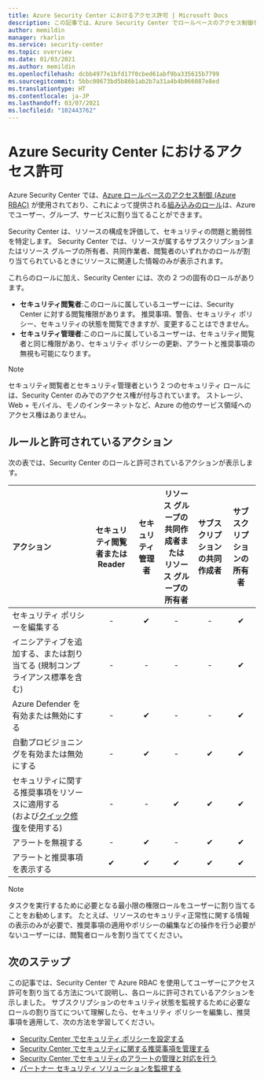 ```yaml
---
title: Azure Security Center におけるアクセス許可 | Microsoft Docs
description: この記事では、Azure Security Center でロールベースのアクセス制御を使用してアクセス許可をユーザーに割り当て、ロールごとに許可するアクションを特定する方法について説明します。
author: memildin
manager: rkarlin
ms.service: security-center
ms.topic: overview
ms.date: 01/03/2021
ms.author: memildin
ms.openlocfilehash: dcbb4977e1bfd17f0cbed61abf9ba335615b7799
ms.sourcegitcommit: 5bbc00673bd5b86b1ab2b7a31a4b4b066087e8ed
ms.translationtype: HT
ms.contentlocale: ja-JP
ms.lasthandoff: 03/07/2021
ms.locfileid: "102443762"
---
```

# <a name="permissions-in-azure-security-center"></a>Azure Security Center におけるアクセス許可

Azure Security Center では、[Azure ロールベースのアクセス制御 (Azure RBAC)](../role-based-access-control/role-assignments-portal.md) が使用されており、これによって提供される[組み込みのロール](../role-based-access-control/built-in-roles.md)は、Azure でユーザー、グループ、サービスに割り当てることができます。

Security Center は、リソースの構成を評価して、セキュリティの問題と脆弱性を特定します。 Security Center では、リソースが属するサブスクリプションまたはリソース グループの所有者、共同作業者、閲覧者のいずれかのロールが割り当てられているときにリソースに関連した情報のみが表示されます。

これらのロールに加え、Security Center には、次の 2 つの固有のロールがあります。

* **セキュリティ閲覧者**:このロールに属しているユーザーには、Security Center に対する閲覧権限があります。 推奨事項、警告、セキュリティ ポリシー、セキュリティの状態を閲覧できますが、変更することはできません。
* **セキュリティ管理者**:このロールに属しているユーザーは、セキュリティ閲覧者と同じ権限があり、セキュリティ ポリシーの更新、アラートと推奨事項の無視も可能になります。

> [!NOTE]
> セキュリティ閲覧者とセキュリティ管理者という 2 つのセキュリティ ロールには、Security Center のみでのアクセス権が付与されています。 ストレージ、Web + モバイル、モノのインターネットなど、Azure の他のサービス領域へのアクセス権はありません。
>

## <a name="roles-and-allowed-actions"></a>ルールと許可されているアクション

次の表では、Security Center のロールと許可されているアクションが表示します。

| アクション                                                                                                                                        | セキュリティ閲覧者または <br> Reader | セキュリティ管理者 | リソース グループの共同作成者または <br> リソース グループの所有者 | サブスクリプションの共同作成者 | サブスクリプションの所有者 |
|:----------------------------------------------------------------------------------------------------------------------------------------------|:-----------------------------:|:--------------:|:------------------------------------------------------:|:------------------------:|:------------------:|
| セキュリティ ポリシーを編集する                                                                                                                          | -                             | ✔             | -                                                      | -                        | ✔                 |
| イニシアティブを追加する、または割り当てる (規制コンプライアンス標準を含む)                                                                           | -                             | -              | -                                                      | -                        | ✔                 |
| Azure Defender を有効または無効にする                                                                                                               | -                             | ✔             | -                                                      | -                        | ✔                 |
| 自動プロビジョニングを有効または無効にする                                                                                                            | -                             | ✔             | -                                                      | ✔                       | ✔                  |
| セキュリティに関する推奨事項をリソースに適用する</br> (および[クイック修復](security-center-remediate-recommendations.md#quick-fix-remediation)を使用する) | -                             | -              | ✔                                                     | ✔                        | ✔                 |
| アラートを無視する                                                                                                                                | -                             | ✔             | -                                                      | ✔                       | ✔                  |
| アラートと推奨事項を表示する                                                                                                               | ✔                            | ✔              | ✔                                                     | ✔                        | ✔                 |

> [!NOTE]
> タスクを実行するために必要となる最小限の権限ロールをユーザーに割り当てることをお勧めします。 たとえば、リソースのセキュリティ正常性に関する情報の表示のみが必要で、推奨事項の適用やポリシーの編集などの操作を行う必要がないユーザーには、閲覧者ロールを割り当ててください。
>
>

## <a name="next-steps"></a>次のステップ
この記事では、Security Center で Azure RBAC を使用してユーザーにアクセス許可を割り当てる方法について説明し、各ロールに許可されているアクションを示しました。 サブスクリプションのセキュリティ状態を監視するために必要なロールの割り当てについて理解したら、セキュリティ ポリシーを編集し、推奨事項を適用して、次の方法を学習してください。

- [Security Center でセキュリティ ポリシーを設定する](tutorial-security-policy.md)
- [Security Center でセキュリティに関する推奨事項を管理する](security-center-recommendations.md)
- [Security Center でセキュリティのアラートの管理と対応を行う](security-center-managing-and-responding-alerts.md)
- [パートナー セキュリティ ソリューションを監視する](./security-center-partner-integration.md)